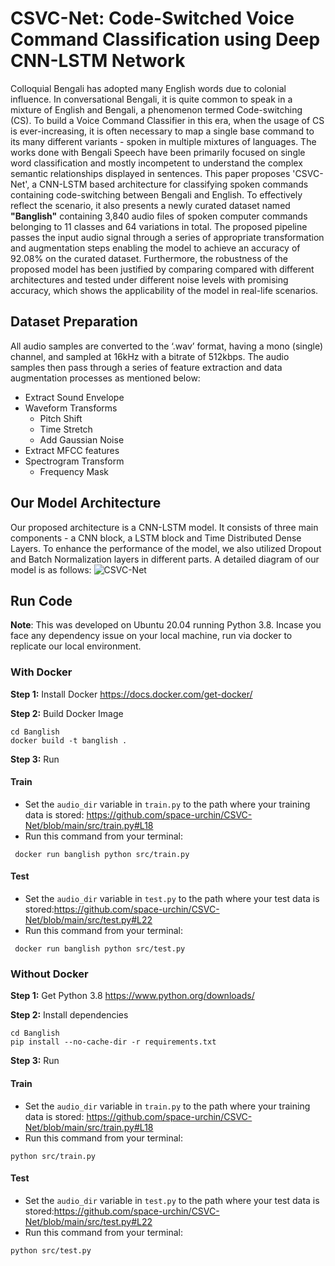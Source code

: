 # CSVC-Net: Code-Switched Voice Command Classification using Deep CNN-LSTM Network

Colloquial Bengali has adopted many English words due to colonial influence. In conversational Bengali, it is quite common to speak in a mixture of English and Bengali, a phenomenon termed Code-switching (CS). To build a Voice Command Classifier in this era, when the usage of CS is ever-increasing, it is often necessary to map a single base command to its many different variants - spoken in multiple mixtures of languages. The works done with Bengali Speech have been primarily focused on single word classification and mostly incompetent to understand the complex semantic relationships displayed in sentences. This paper proposes 'CSVC-Net', a CNN-LSTM based architecture for classifying spoken commands containing code-switching between Bengali and English. To effectively reflect the scenario, it also presents a newly curated dataset named **"Banglish"** containing 3,840 audio files of spoken computer commands belonging to 11 classes and 64 variations in total. The proposed pipeline passes the input audio signal through a series of appropriate transformation and augmentation steps enabling the model to achieve an accuracy of 92.08\% on the curated dataset. Furthermore, the robustness of the proposed model has been justified by comparing compared with different architectures and tested under different noise levels with promising accuracy, which shows the applicability of the model in real-life scenarios.

## Dataset Preparation
All audio samples are converted to the ‘.wav’ format, having a mono (single) channel, and sampled at 16kHz with a bitrate of 512kbps. The audio samples then pass through a series of feature extraction and data augmentation processes as mentioned below:

* Extract Sound Envelope
* Waveform Transforms
	- Pitch Shift
	- Time Stretch
	- Add Gaussian Noise
* Extract MFCC features
* Spectrogram Transform
	- Frequency Mask

## Our Model Architecture
Our proposed architecture is a CNN-LSTM model. It consists of three main components - a CNN block, a LSTM block and Time Distributed Dense Layers. To enhance the performance of the model, we also utilized Dropout and Batch Normalization layers in different parts. A detailed diagram of our model is as follows: ![CSVC-Net](https://github.com/space-urchin/CSVC-Net/blob/main/documents/CSVC-Net.png?raw=true)

## Run Code
**Note**: This was developed on Ubuntu 20.04 running Python 3.8. Incase you face any dependency issue on your local machine, run via docker to replicate our local environment.
### With Docker
**Step 1:** Install Docker https://docs.docker.com/get-docker/

**Step 2:** Build Docker Image
```
cd Banglish
docker build -t banglish .
```

**Step 3:** Run

#### Train
* Set the `audio_dir` variable in `train.py` to the path where your training data is stored: https://github.com/space-urchin/CSVC-Net/blob/main/src/train.py#L18
* Run this command from your terminal:
```
 docker run banglish python src/train.py               
```

#### Test
* Set the `audio_dir` variable in `test.py` to the path where your test data is stored:https://github.com/space-urchin/CSVC-Net/blob/main/src/test.py#L22
* Run this command from your terminal:
```
 docker run banglish python src/test.py               
```
### Without Docker
**Step 1:** Get Python 3.8 https://www.python.org/downloads/

**Step 2:** Install dependencies
```
cd Banglish
pip install --no-cache-dir -r requirements.txt
```

**Step 3:** Run

#### Train
* Set the `audio_dir` variable in `train.py` to the path where your training data is stored: https://github.com/space-urchin/CSVC-Net/blob/main/src/train.py#L18
* Run this command from your terminal:
```
python src/train.py               
```

#### Test
* Set the `audio_dir` variable in `test.py` to the path where your test data is stored:https://github.com/space-urchin/CSVC-Net/blob/main/src/test.py#L22
* Run this command from your terminal:
```
python src/test.py               
```
